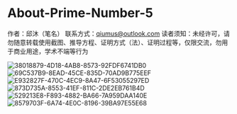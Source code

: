 # About-Prime-Number-5

作者：邱沐（笔名）
联系方式：qiumus@outlook.com
读者须知：未经许可，请勿随意转载使用截图、推导方程、证明方式（法）、证明过程等，仅限交流，勿用于商业用途，学术不端等行为


![38018879-4D18-4AB8-8573-92FDF6741DB0](https://user-images.githubusercontent.com/121736407/230734638-576a1721-f875-49d4-a110-a03e385557ee.jpeg)
![69C537B9-8EAD-45CE-835D-70AD9B775EEF](https://user-images.githubusercontent.com/121736407/230734639-6b00d955-e54d-4b6b-8503-f888a6daa2d2.jpeg)
![E932827F-470C-4EC9-8A47-6F53055297ED](https://user-images.githubusercontent.com/121736407/230734641-0105c97a-307b-4637-8e72-16b09e2d579b.jpeg)
![873D735A-8553-41EF-811C-2DE2EB761B4D](https://user-images.githubusercontent.com/121736407/230734643-1aaeae4d-86dd-4623-a344-2e619ec830f4.jpeg)
![529213E8-F893-4882-BA66-7A959DAA140E](https://user-images.githubusercontent.com/121736407/230734646-7781a2c5-53a8-4006-b5c5-2d892935a344.jpeg)
![8579703F-6A74-4E0C-8196-39BA97E55E68](https://user-images.githubusercontent.com/121736407/230734905-508ee193-b27e-41b6-bb57-4b06d3b8610d.jpeg)
